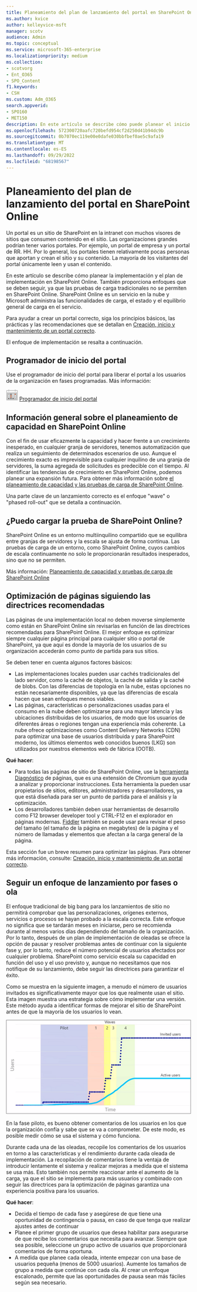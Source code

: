 ```yaml
---
title: Planeamiento del plan de lanzamiento del portal en SharePoint Online
ms.author: kvice
author: kelleyvice-msft
manager: scotv
audience: Admin
ms.topic: conceptual
ms.service: microsoft-365-enterprise
ms.localizationpriority: medium
ms.collection:
- scotvorg
- Ent_O365
- SPO_Content
f1.keywords:
- CSH
ms.custom: Adm_O365
search.appverid:
- SPO160
- MET150
description: En este artículo se describe cómo puede planear el inicio del portal en SharePoint Online y qué pasos debe seguir para un inicio correcto.
ms.openlocfilehash: 572300720aafc720befd954cf2d250d41b94dc9b
ms.sourcegitcommit: 0b7070ec119e00e0dafe030bbfbef0ae5c9afa19
ms.translationtype: MT
ms.contentlocale: es-ES
ms.lasthandoff: 09/29/2022
ms.locfileid: "68198567"
---
```

# <a name="planning-your-portal-launch-roll-out-plan-in-sharepoint-online"></a>Planeamiento del plan de lanzamiento del portal en SharePoint Online

Un portal es un sitio de SharePoint en la intranet con muchos visores de sitios que consumen contenido en el sitio. Las organizaciones grandes podrían tener varios portales. Por ejemplo, un portal de empresa y un portal de RR. HH. Por lo general, los portales tienen relativamente pocas personas que aportan y crean el sitio y su contenido. La mayoría de los visitantes del portal únicamente leen y usan el contenido.

En este artículo se describe cómo planear la implementación y el plan de implementación en SharePoint Online. También proporciona enfoques que se deben seguir, ya que las pruebas de carga tradicionales no se permiten en SharePoint Online. SharePoint Online es un servicio en la nube y Microsoft administra las funcionalidades de carga, el estado y el equilibrio general de carga en el servicio.

Para ayudar a crear un portal correcto, siga los principios básicos, las prácticas y las recomendaciones que se detallan en [Creación, inicio y mantenimiento de un portal correcto](/sharepoint/portal-health).

El enfoque de implementación se resalta a continuación.

## <a name="portal-launch-scheduler"></a>Programador de inicio del portal

Use el programador de inicio del portal para liberar el portal a los usuarios de la organización en fases programadas. Más información:

![Icono de calendario.](../media/calendar.png) [Programador de inicio del portal](/microsoft-365/enterprise/portallaunchscheduler)

## <a name="overview-of-capacity-planning-in-sharepoint-online"></a>Información general sobre el planeamiento de capacidad en SharePoint Online

Con el fin de usar eficazmente la capacidad y hacer frente a un crecimiento inesperado, en cualquier granja de servidores, tenemos automatización que realiza un seguimiento de determinados escenarios de uso. Aunque el crecimiento exacto es imprevisible para cualquier inquilino de una granja de servidores, la suma agregada de solicitudes es predecible con el tiempo. Al identificar las tendencias de crecimiento en SharePoint Online, podemos planear una expansión futura. Para obtener más información sobre [el planeamiento de capacidad y las pruebas de carga de SharePoint Online](capacity-planning-and-load-testing-sharepoint-online.md).

Una parte clave de un lanzamiento correcto es el enfoque "wave" o "phased roll-out" que se detalla a continuación.

## <a name="can-i-load-test-sharepoint-online"></a>¿Puedo cargar la prueba de SharePoint Online?

SharePoint Online es un entorno multiinquilino compartido que se equilibra entre granjas de servidores y la escala se ajusta de forma continua. Las pruebas de carga de un entorno, como SharePoint Online, cuyos cambios de escala continuamente no solo le proporcionarán resultados inesperados, sino que no se permiten.

Más información:  [Planeamiento de capacidad y pruebas de carga de SharePoint Online](capacity-planning-and-load-testing-sharepoint-online.md)

## <a name="optimize-pages-by-following-recommended-guidelines"></a>Optimización de páginas siguiendo las directrices recomendadas

Las páginas de una implementación local no deben moverse simplemente como están en SharePoint Online sin revisarlas en función de las directrices recomendadas para SharePoint Online. El mejor enfoque es optimizar siempre cualquier página principal para cualquier sitio o portal de SharePoint, ya que aquí es donde la mayoría de los usuarios de su organización accederán como punto de partida para sus sitios.

Se deben tener en cuenta algunos factores básicos:

- Las implementaciones locales pueden usar cachés tradicionales del lado servidor, como la caché de objetos, la caché de salida y la caché de blobs. Con las diferencias de topología en la nube, estas opciones no están necesariamente disponibles, ya que las diferencias de escala hacen que sean enfoques menos viables.
- Las páginas, características o personalizaciones usadas para el consumo en la nube deben optimizarse para una mayor latencia y las ubicaciones distribuidas de los usuarios, de modo que los usuarios de diferentes áreas o regiones tengan una experiencia más coherente. La nube ofrece optimizaciones como Content Delivery Networks (CDN) para optimizar una base de usuarios distribuida y para SharePoint moderno, los últimos elementos web conocidos buenos (LKG) son utilizados por nuestros elementos web de fábrica (OOTB).

**Qué hacer**:

- Para todas las páginas de sitio de SharePoint Online, use la [herramienta Diagnóstico](./page-diagnostics-for-spo.md) de páginas, que es una extensión de Chromium que ayuda a analizar y proporcionar instrucciones. Esta herramienta la pueden usar propietarios de sitios, editores, administradores y desarrolladores, ya que está diseñada para ser un punto de partida para el análisis y la optimización.
- Los desarrolladores también deben usar herramientas de desarrollo como F12 browser developer tool y CTRL-F12 en el explorador en páginas modernas. [Fiddler](https://www.telerik.com/download/fiddler) también se puede usar para revisar el peso del tamaño (el tamaño de la página en megabytes) de la página y el número de llamadas y elementos que afectan a la carga general de la página.

Esta sección fue un breve resumen para optimizar las páginas.  Para obtener más información, consulte:  [Creación, inicio y mantenimiento de un portal correcto](/sharepoint/portal-health).

## <a name="follow-a-wave--phased-roll-out-approach"></a>Seguir un enfoque de lanzamiento por fases o ola

El enfoque tradicional de big bang para los lanzamientos de sitio no permitirá comprobar que las personalizaciones, orígenes externos, servicios o procesos se hayan probado a la escala correcta. Este enfoque no significa que se tardarán meses en iniciarse, pero se recomienda durante al menos varios días dependiendo del tamaño de la organización. Por lo tanto, después de un plan de implementación de oleadas se ofrece la opción de pausar y resolver problemas antes de continuar con la siguiente fase y, por lo tanto, reduce el número potencial de usuarios afectados por cualquier problema. SharePoint como servicio escala su capacidad en función del uso y el uso previsto y, aunque no necesitamos que nos notifique de su lanzamiento, debe seguir las directrices para garantizar el éxito.

Como se muestra en la siguiente imagen, a menudo el número de usuarios invitados es significativamente mayor que los que realmente usan el sitio. Esta imagen muestra una estrategia sobre cómo implementar una versión. Este método ayuda a identificar formas de mejorar el sitio de SharePoint antes de que la mayoría de los usuarios lo vean.

![Gráfico en el que se muestran los usuarios invitados y activos.](../media/0bc14a20-9420-4986-b9b9-fbcd2c6e0fb9.png)

En la fase piloto, es bueno obtener comentarios de los usuarios en los que la organización confía y sabe que se va a comprometer. De este modo, es posible medir cómo se usa el sistema y cómo funciona.

Durante cada una de las oleadas, recopile los comentarios de los usuarios en torno a las características y el rendimiento durante cada oleada de implementación. La recopilación de comentarios tiene la ventaja de introducir lentamente el sistema y realizar mejoras a medida que el sistema se usa más. Esto también nos permite reaccionar ante el aumento de la carga, ya que el sitio se implementa para más usuarios y combinado con seguir las directrices para la optimización de páginas garantiza una experiencia positiva para los usuarios.

**Qué hacer**:

- Decida el tiempo de cada fase y asegúrese de que tiene una oportunidad de contingencia o pausa, en caso de que tenga que realizar ajustes antes de continuar
- Planee el primer grupo de usuarios que desea habilitar para asegurarse de que recibe los comentarios que necesita para avanzar.  Siempre que sea posible, seleccione un grupo activo de usuarios que proporcionará comentarios de forma oportuna.
- A medida que planee cada oleada, intente empezar con una base de usuarios pequeña (menos de 5000 usuarios). Aumente los tamaños de grupo a medida que continúe con cada ola. Al crear un enfoque escalonado, permite que las oportunidades de pausa sean más fáciles según sea necesario.
